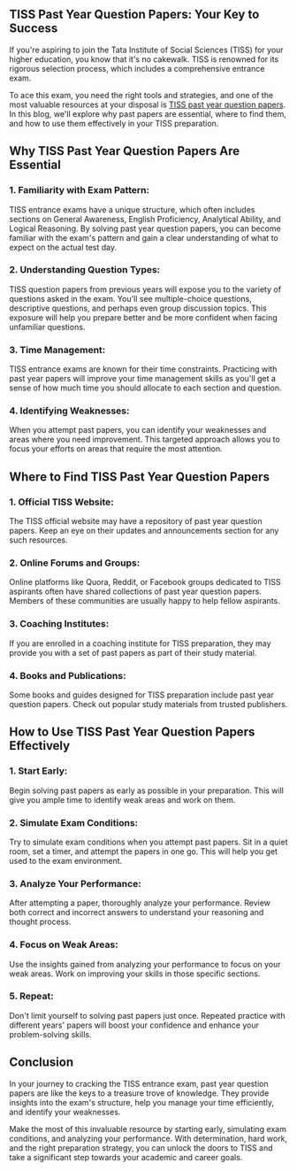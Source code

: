 <h2>TISS Past Year Question Papers: Your Key to Success</h2>
  
<p>If you're aspiring to join the Tata Institute of Social Sciences (TISS) for your higher education, you know that it's no cakewalk. TISS is renowned for its rigorous selection process, which includes a comprehensive entrance exam. </p>
        <p>To ace this exam, you need the right tools and strategies, and one of the most valuable resources at your disposal is <a href="https://www.iquanta.in/test/tiss-previous-papers">TISS past year question papers</a>. In this blog, we'll explore why past papers are essential, where to find them, and how to use them effectively in your TISS preparation.</p>
        <h2>Why TISS Past Year Question Papers Are Essential</h2>
        <h3>1. Familiarity with Exam Pattern:</h3>
        <p>TISS entrance exams have a unique structure, which often includes sections on General Awareness, English Proficiency, Analytical Ability, and Logical Reasoning. By solving past year question papers, you can become familiar with the exam's pattern and gain a clear understanding of what to expect on the actual test day.</p>
        <h3>2. Understanding Question Types:</h3>
        <p>TISS question papers from previous years will expose you to the variety of questions asked in the exam. You'll see multiple-choice questions, descriptive questions, and perhaps even group discussion topics. This exposure will help you prepare better and be more confident when facing unfamiliar questions.</p>
        <h3>3. Time Management:</h3>
        <p>TISS entrance exams are known for their time constraints. Practicing with past year papers will improve your time management skills as you'll get a sense of how much time you should allocate to each section and question.</p>
        <h3>4. Identifying Weaknesses:</h3>
        <p>When you attempt past papers, you can identify your weaknesses and areas where you need improvement. This targeted approach allows you to focus your efforts on areas that require the most attention.</p>
        <h2>Where to Find TISS Past Year Question Papers</h2>
        <h3>1. Official TISS Website:</h3>
        <p>The TISS official website may have a repository of past year question papers. Keep an eye on their updates and announcements section for any such resources.</p>
        <h3>2. Online Forums and Groups:</h3>
        <p>Online platforms like Quora, Reddit, or Facebook groups dedicated to TISS aspirants often have shared collections of past year question papers. Members of these communities are usually happy to help fellow aspirants.</p>
        <h3>3. Coaching Institutes:</h3>
        <p>If you are enrolled in a coaching institute for TISS preparation, they may provide you with a set of past papers as part of their study material.</p>
        <h3>4. Books and Publications:</h3>
        <p>Some books and guides designed for TISS preparation include past year question papers. Check out popular study materials from trusted publishers.</p>
        <h2>How to Use TISS Past Year Question Papers Effectively</h2>
        <h3>1. Start Early:</h3>
        <p>Begin solving past papers as early as possible in your preparation. This will give you ample time to identify weak areas and work on them.</p>
        <h3>2. Simulate Exam Conditions:</h3>
        <p>Try to simulate exam conditions when you attempt past papers. Sit in a quiet room, set a timer, and attempt the papers in one go. This will help you get used to the exam environment.</p>
        <h3>3. Analyze Your Performance:</h3>
        <p>After attempting a paper, thoroughly analyze your performance. Review both correct and incorrect answers to understand your reasoning and thought process.</p>
        <h3>4. Focus on Weak Areas:</h3>
        <p>Use the insights gained from analyzing your performance to focus on your weak areas. Work on improving your skills in those specific sections.</p>
        <h3>5. Repeat:</h3>
        <p>Don't limit yourself to solving past papers just once. Repeated practice with different years' papers will boost your confidence and enhance your problem-solving skills.</p>
        <h2>Conclusion</h2>
        <p>In your journey to cracking the TISS entrance exam, past year question papers are like the keys to a treasure trove of knowledge. They provide insights into the exam's structure, help you manage your time efficiently, and identify your weaknesses. </p>
        <p>Make the most of this invaluable resource by starting early, simulating exam conditions, and analyzing your performance. With determination, hard work, and the right preparation strategy, you can unlock the doors to TISS and take a significant step towards your academic and career goals.</p>
        
